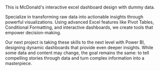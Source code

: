 This is McDonald's interactive excel dashboard design with dummy data. 

Specialize in transforming raw data into actionable insights 
through powerful visualizations. Using advanced Excel features like 
Pivot Tables, Conditional Formatting, and interactive dashboards, 
we create tools that empower decision-making.

Our next project is taking these skills to the next level with Power 
BI, designing dynamic dashboards that provide even deeper insights. 
While some data and content may change, the goal remains the same: 
to tell compelling stories through data and turn complex information 
into a masterpiece.
